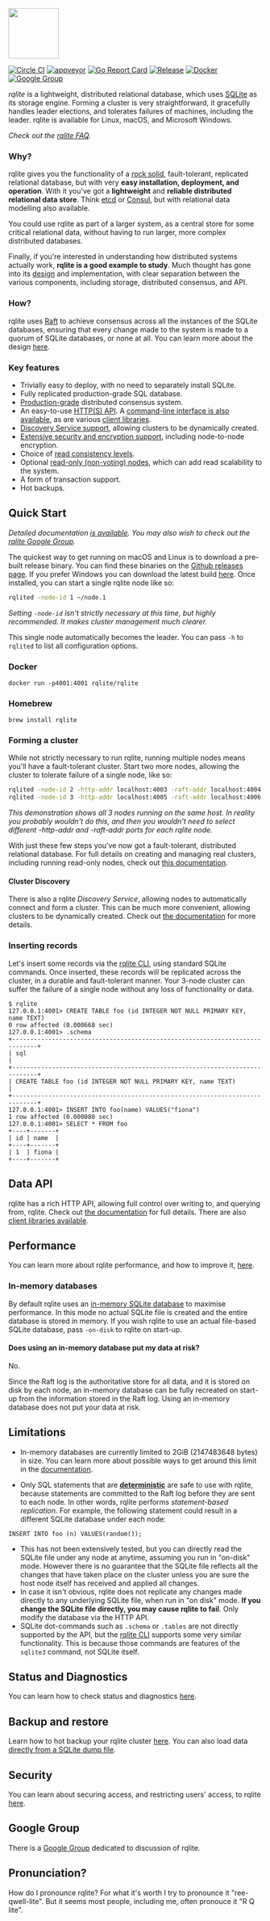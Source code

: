<img src="DOC/logo-text.png" height=100></img>

[![Circle CI](https://circleci.com/gh/rqlite/rqlite/tree/master.svg?style=svg)](https://circleci.com/gh/rqlite/rqlite/tree/master) [![appveyor](https://ci.appveyor.com/api/projects/status/github/rqlite/rqlite?branch=master&svg=true)](https://ci.appveyor.com/project/otoolep/rqlite) [![Go Report Card](https://goreportcard.com/badge/github.com/rqlite/rqlite)](https://goreportcard.com/report/github.com/rqlite/rqlite) [![Release](https://img.shields.io/github/release/rqlite/rqlite.svg)](https://github.com/rqlite/rqlite/releases) [![Docker](https://img.shields.io/docker/pulls/rqlite/rqlite?style=plastic)](https://hub.docker.com/r/rqlite/rqlite/) [![Google Group](https://img.shields.io/badge/Google%20Group--blue.svg)](https://groups.google.com/group/rqlite)

*rqlite* is a lightweight, distributed relational database, which uses [SQLite](https://www.sqlite.org/) as its storage engine. Forming a cluster is very straightforward, it gracefully handles leader elections, and tolerates failures of machines, including the leader. rqlite is available for Linux, macOS, and Microsoft Windows.

_Check out the [rqlite FAQ](https://github.com/rqlite/rqlite/blob/master/DOC/FAQ.md)._

### Why?
rqlite gives you the functionality of a [rock solid](http://www.sqlite.org/testing.html), fault-tolerant, replicated relational database, but with very **easy installation, deployment, and operation**. With it you've got a **lightweight** and **reliable distributed relational data store**. Think [etcd](https://github.com/coreos/etcd/) or [Consul](https://github.com/hashicorp/consul), but with relational data modelling also available.

You could use rqlite as part of a larger system, as a central store for some critical relational data, without having to run larger, more complex distributed databases.

Finally, if you're interested in understanding how distributed systems actually work, **rqlite is a good example to study**. Much thought has gone into its [design](https://github.com/rqlite/rqlite/blob/master/DOC/DESIGN.md) and implementation, with clear separation between the various components, including storage, distributed consensus, and API.

### How?
rqlite uses [Raft](https://raft.github.io/) to achieve consensus across all the instances of the SQLite databases, ensuring that every change made to the system is made to a quorum of SQLite databases, or none at all. You can learn more about the design [here](https://github.com/rqlite/rqlite/blob/master/DOC/DESIGN.md).

### Key features
- Trivially easy to deploy, with no need to separately install SQLite.
- Fully replicated production-grade SQL database.
- [Production-grade](https://github.com/hashicorp/raft) distributed consensus system.
- An easy-to-use [HTTP(S) API](https://github.com/rqlite/rqlite/blob/master/DOC/DATA_API.md). A [command-line interface is also available](https://github.com/rqlite/rqlite/tree/master/cmd/rqlite), as are various [client libraries](https://github.com/rqlite).
- [Discovery Service support](https://github.com/rqlite/rqlite/blob/master/DOC/DISCOVERY.md), allowing clusters to be dynamically created.
- [Extensive security and encryption support](https://github.com/rqlite/rqlite/blob/master/DOC/SECURITY.md), including node-to-node encryption.
- Choice of [read consistency levels](https://github.com/rqlite/rqlite/blob/master/DOC/CONSISTENCY.md).
- Optional [read-only (non-voting) nodes](https://github.com/rqlite/rqlite/blob/master/DOC/READ_ONLY_NODES.md), which can add read scalability to the system.
- A form of transaction support.
- Hot backups.

## Quick Start
_Detailed documentation [is available](https://github.com/rqlite/rqlite/tree/master/DOC). You may also wish to check out the [rqlite Google Group](https://groups.google.com/forum/#!forum/rqlite)._

The quickest way to get running on macOS and Linux is to download a pre-built release binary. You can find these binaries on the [Github releases page](https://github.com/rqlite/rqlite/releases). If you prefer Windows you can download the latest build [here](https://ci.appveyor.com/api/projects/otoolep/rqlite/artifacts/rqlite-latest-win64.zip?branch=master). Once installed, you can start a single rqlite node like so:
```bash
rqlited -node-id 1 ~/node.1
```
_Setting `-node-id` isn't strictly necessary at this time, but highly recommended. It makes cluster management much clearer._

This single node automatically becomes the leader. You can pass `-h` to `rqlited` to list all configuration options.

### Docker
`docker run -p4001:4001 rqlite/rqlite`

### Homebrew
`brew install rqlite`

### Forming a cluster
While not strictly necessary to run rqlite, running multiple nodes means you'll have a fault-tolerant cluster. Start two more nodes, allowing the cluster to tolerate failure of a single node, like so:
```bash
rqlited -node-id 2 -http-addr localhost:4003 -raft-addr localhost:4004 -join http://localhost:4001 ~/node.2
rqlited -node-id 3 -http-addr localhost:4005 -raft-addr localhost:4006 -join http://localhost:4001 ~/node.3
```
_This demonstration shows all 3 nodes running on the same host. In reality you probably wouldn't do this, and then you wouldn't need to select different -http-addr and -raft-addr ports for each rqlite node._

With just these few steps you've now got a fault-tolerant, distributed relational database. For full details on creating and managing real clusters, including running read-only nodes, check out [this documentation](https://github.com/rqlite/rqlite/blob/master/DOC/CLUSTER_MGMT.md).

#### Cluster Discovery
There is also a rqlite _Discovery Service_, allowing nodes to automatically connect and form a cluster. This can be much more convenient, allowing clusters to be dynamically created. Check out [the documentation](https://github.com/rqlite/rqlite/blob/master/DOC/DISCOVERY.md) for more details.

### Inserting records
Let's insert some records via the [rqlite CLI](https://github.com/rqlite/rqlite/blob/master/DOC/CLI.md), using standard SQLite commands. Once inserted, these records will be replicated across the cluster, in a durable and fault-tolerant manner. Your 3-node cluster can suffer the failure of a single node without any loss of functionality or data.
```
$ rqlite
127.0.0.1:4001> CREATE TABLE foo (id INTEGER NOT NULL PRIMARY KEY, name TEXT)
0 row affected (0.000668 sec)
127.0.0.1:4001> .schema
+-----------------------------------------------------------------------------+
| sql                                                                         |
+-----------------------------------------------------------------------------+
| CREATE TABLE foo (id INTEGER NOT NULL PRIMARY KEY, name TEXT)               |
+-----------------------------------------------------------------------------+
127.0.0.1:4001> INSERT INTO foo(name) VALUES("fiona")
1 row affected (0.000080 sec)
127.0.0.1:4001> SELECT * FROM foo
+----+-------+
| id | name  |
+----+-------+
| 1  | fiona |
+----+-------+
```

## Data API
rqlite has a rich HTTP API, allowing full control over writing to, and querying from, rqlite. Check out [the documentation](https://github.com/rqlite/rqlite/blob/master/DOC/DATA_API.md) for full details. There are also [client libraries available](https://github.com/rqlite).

## Performance
You can learn more about rqlite performance, and how to improve it, [here](https://github.com/rqlite/rqlite/blob/master/DOC/PERFORMANCE.md).

### In-memory databases
By default rqlite uses an [in-memory SQLite database](https://www.sqlite.org/inmemorydb.html) to maximise performance. In this mode no actual SQLite file is created and the entire database is stored in memory. If you wish rqlite to use an actual file-based SQLite database, pass `-on-disk` to rqlite on start-up.

#### Does using an in-memory database put my data at risk?
No.

Since the Raft log is the authoritative store for all data, and it is stored on disk by each node, an in-memory database can be fully recreated on start-up from the information stored in the Raft log. Using an in-memory database does not put your data at risk.

## Limitations
 * In-memory databases are currently limited to 2GiB (2147483648 bytes) in size. You can learn more about possible ways to get around this limit in the [documentation](https://github.com/rqlite/rqlite/blob/master/DOC/PERFORMANCE.md#in-memory-database-limits).

 * Only SQL statements that are [__deterministic__](https://www.sqlite.org/deterministic.html) are safe to use with rqlite, because statements are committed to the Raft log before they are sent to each node. In other words, rqlite performs _statement-based replication_. For example, the following statement could result in a different SQLite database under each node:
```
INSERT INTO foo (n) VALUES(random());
```
 * This has not been extensively tested, but you can directly read the SQLite file under any node at anytime, assuming you run in "on-disk" mode. However there is no guarantee that the SQLite file reflects all the changes that have taken place on the cluster unless you are sure the host node itself has received and applied all changes.
 * In case it isn't obvious, rqlite does not replicate any changes made directly to any underlying SQLite file, when run in "on disk" mode. **If you change the SQLite file directly, you may cause rqlite to fail**. Only modify the database via the HTTP API.
 * SQLite dot-commands such as `.schema` or `.tables` are not directly supported by the API, but the [rqlite CLI](https://github.com/rqlite/rqlite/blob/master/DOC/CLI.md) supports some very similar functionality. This is because those commands are features of the `sqlite3` command, not SQLite itself.

## Status and Diagnostics
You can learn how to check status and diagnostics [here](https://github.com/rqlite/rqlite/blob/master/DOC/DIAGNOSTICS.md).

## Backup and restore
Learn how to hot backup your rqlite cluster [here](https://github.com/rqlite/rqlite/blob/master/DOC/BACKUPS.md). You can also load data [directly from a SQLite dump file](https://github.com/rqlite/rqlite/blob/master/DOC/RESTORE_FROM_SQLITE.md).

## Security
You can learn about securing access, and restricting users' access, to rqlite [here](https://github.com/rqlite/rqlite/blob/master/DOC/SECURITY.md).

## Google Group
There is a [Google Group](https://groups.google.com/forum/#!forum/rqlite) dedicated to discussion of rqlite.

## Pronunciation?
How do I pronounce rqlite? For what it's worth I try to pronounce it "ree-qwell-lite". But it seems most people, including me, often pronouce it "R Q lite".
